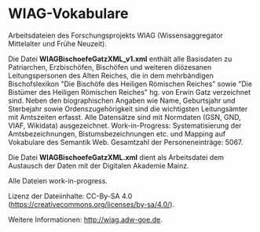 # WIAG-Vokabulare
Arbeitsdateien des Forschungsprojekts WIAG (Wissensaggregator Mittelalter und Frühe Neuzeit).

Die Datei <b>WIAGBischoefeGatzXML_v1.xml</b> enthält alle Basisdaten zu Patriarchen, Erzbischöfen, Bischöfen und weiteren diözesanen Leitungspersonen des Alten Reiches, die in dem mehrbändigen Bischofslexikon "Die Bischöfe des Heiligen Römischen Reiches" sowie "Die Bistümer des Heiligen Römischen Reiches" hg. von Erwin Gatz verzeichnet sind. Neben den biographischen Angaben wie Name, Geburtsjahr und Sterbejahr sowie Ordenszugehörigkeit sind die wichtigsten Leitungsämter mit Amtszeiten erfasst. Alle Datensätze sind mit Normdaten (GSN, GND, VIAF, Wikidata) ausgezeichnet. Work-in-Progress: Systematisierung der Amtsbezeichnungen, Bistumsbezeichnungen etc. und Mapping auf Vokabulare des Semantik Web.
Gesamtzahl der Personeneinträge: 5067.

Die Datei <b>WIAGBischoefeGatzXML.xml</b> dient als Arbeitsdatei dem Austausch der Daten mit der Digitalen Akademie Mainz. 

Alle Dateien work-in-progress.

Lizenz der Dateiinhalte: CC-By-SA 4.0  (https://creativecommons.org/licenses/by-sa/4.0/).

Weitere Informationen: http://wiag.adw-goe.de.
